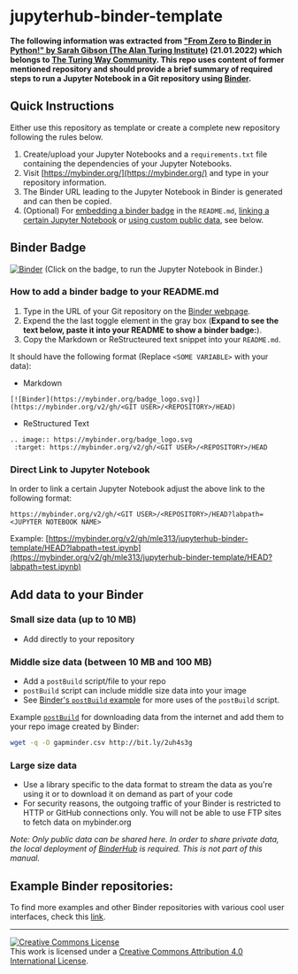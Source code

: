 # jupyterhub-binder-template

**The following information was extracted from ["From Zero to Binder in Python!" by Sarah Gibson (The Alan Turing Institute)](https://github.com/alan-turing-institute/the-turing-way/blob/main/workshops/boost-research-reproducibility-binder/workshop-presentations/zero-to-binder-python.md) (21.01.2022) which belongs to [The Turing Way Community](https://github.com/alan-turing-institute/the-turing-way). This repo uses content of former mentioned repository and should provide a brief summary of required steps to run a Jupyter Notebook in a Git repository using [Binder](https://mybinder.org/).**

## Quick Instructions

Either use this repository as template or create a complete new repository following the rules below.

1. Create/upload your Jupyter Notebooks and a `requirements.txt` file containing the dependencies of your Jupyter Notebooks.
2. Visit [https://mybinder.org/](https://mybinder.org/) and type in your repository information.
3. The Binder URL leading to the Jupyter Notebook in Binder is generated and can then be copied.
4. (Optional) For [embedding a binder badge](#binder-badge) in the `README.md`, [linking a certain Jupyter Notebook](#direct-link-to-jupyter-notebook) or [using custom public data](#add-data-to-your-binder), see below.

## Binder Badge
[![Binder](https://mybinder.org/badge_logo.svg)](https://mybinder.org/v2/gh/mle313/jupyterhub-binder-template/HEAD) (Click on the badge, to run the Jupyter Notebook in Binder.)

### How to add a binder badge to your README.md
1. Type in the URL of your Git repository on the [Binder webpage](https://mybinder.org/).
2. Expend the the last toggle element in the gray box (**Expand to see the text below, paste it into your README to show a binder badge:**).
3. Copy the Markdown or ReStructeured text snippet into your `README.md`.

It should have the following format (Replace `<SOME VARIABLE>` with your data):
- Markdown
```
[![Binder](https://mybinder.org/badge_logo.svg)](https://mybinder.org/v2/gh/<GIT USER>/<REPOSITORY>/HEAD)
```
- ReStructured Text
```
.. image:: https://mybinder.org/badge_logo.svg
 :target: https://mybinder.org/v2/gh/<GIT USER>/<REPOSITORY>/HEAD
```

### Direct Link to Jupyter Notebook
In order to link a certain Jupyter Notebook adjust the above link to the following format:
 
`https://mybinder.org/v2/gh/<GIT USER>/<REPOSITORY>/HEAD?labpath=<JUPYTER NOTEBOOK NAME>`
 
Example: [https://mybinder.org/v2/gh/mle313/jupyterhub-binder-template/HEAD?labpath=test.ipynb](https://mybinder.org/v2/gh/mle313/jupyterhub-binder-template/HEAD?labpath=test.ipynb)

## Add data to your Binder

### Small size data (up to 10 MB)
- Add directly to your repository

### Middle size data (between 10 MB and 100 MB)
- Add a `postBuild` script/file  to your repo
- `postBuild` script can include middle size data into your image
- See [Binder's `postBuild` example](https://mybinder.readthedocs.io/en/latest/using/config_files.html#postbuild-run-code-after-installing-the-environment) for more uses of the `postBuild` script.

Example [`postBuild`](https://github.com/mle313/jupyterhub-binder-template/blob/main/postBuild) for downloading data from the internet and add them to your repo image created by Binder:
```bash
wget -q -O gapminder.csv http://bit.ly/2uh4s3g
```

### Large size data
- Use a library specific to the data format to stream the data as you're using it or to download it on demand as part of your code
- For security reasons, the outgoing traffic of your Binder is restricted to HTTP or GitHub connections only. You will not be able to use FTP sites to fetch data on mybinder.org

_Note: Only public data can be shared here. In order to share private data, the local deployment of [BinderHub](https://binderhub.readthedocs.io/en/latest/) is required. This is not part of this manual._

## Example Binder repositories:
To find more examples and other Binder repositories with various cool user interfaces, check this [link](https://mybinder.readthedocs.io/en/latest/examples/sample_repos.html).

---

<a rel="license" href="http://creativecommons.org/licenses/by/4.0/"><img alt="Creative Commons License" style="border-width:0" src="https://i.creativecommons.org/l/by/4.0/88x31.png" /></a><br />This work is licensed under a <a rel="license" href="http://creativecommons.org/licenses/by/4.0/">Creative Commons Attribution 4.0 International License</a>.
